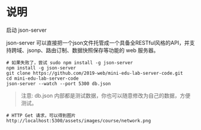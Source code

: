 # 说明 

启动 json-server

json-server 可以直接把一个json文件托管成一个具备全RESTful风格的API，并支持跨域、jsonp、路由订制、数据快照保存等功能的 web 服务器。

```
# 如果失败了，尝试 sudo npm install -g json-server
npm install -g json-server
git clone https://github.com/2019-web/mini-edu-lab-server-code.git
cd mini-edu-lab-server-code
json-server --watch --port 5300 db.json
```

> 注意: db.json 内部都是测试数据，你也可以随意修改为自己的数据，方便测试。

```
# HTTP Get 请求，可以得到图片
http://localhost:5300/assets/images/course/network.png
```
